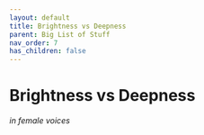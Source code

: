 ```yaml
---
layout: default
title: Brightness vs Deepness
parent: Big List of Stuff
nav_order: 7
has_children: false
---
```


# Brightness vs Deepness
_in female voices_

